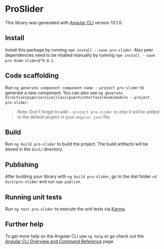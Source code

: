 # ProSlider

This library was generated with [Angular CLI](https://github.com/angular/angular-cli) version 13.1.0.

## Install

Install this package by running `npm install --save pro-slider`. Also peer dependencies need to be intalled manually by running `npm install --save pro-dimm-slider@^0.0.1`.

## Code scaffolding

Run `ng generate component component-name --project pro-slider` to generate a new component. You can also use `ng generate directive|pipe|service|class|guard|interface|enum|module --project pro-slider`.
> Note: Don't forget to add `--project pro-slider` or else it will be added to the default project in your `angular.json` file. 

## Build

Run `ng build pro-slider` to build the project. The build artifacts will be stored in the `dist/` directory.

## Publishing

After building your library with `ng build pro-slider`, go to the dist folder `cd dist/pro-slider` and run `npm publish`.

## Running unit tests

Run `ng test pro-slider` to execute the unit tests via [Karma](https://karma-runner.github.io).

## Further help

To get more help on the Angular CLI use `ng help` or go check out the [Angular CLI Overview and Command Reference](https://angular.io/cli) page.
